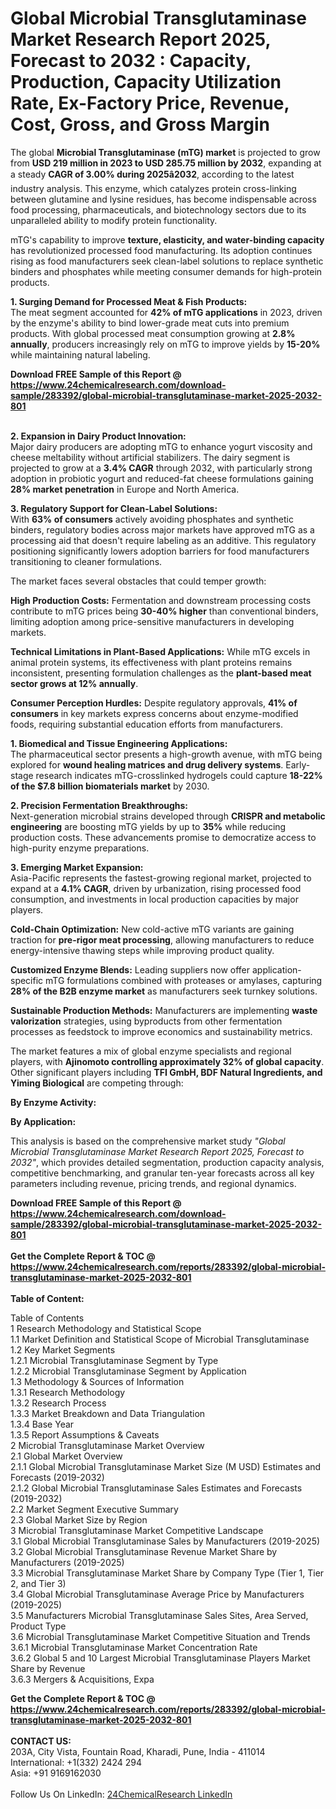 <h1>Global Microbial Transglutaminase Market Research Report 2025, Forecast to 2032 : Capacity, Production, Capacity Utilization Rate, Ex-Factory Price, Revenue, Cost, Gross, and Gross Margin</h1><p>The global <strong>Microbial Transglutaminase (mTG) market</strong> is projected to grow from <strong>USD 219 million in 2023 to USD 285.75 million by 2032</strong>, expanding at a steady <strong>CAGR of 3.00% during 2025â2032</strong>, according to the latest industry analysis. This enzyme, which catalyzes protein cross-linking between glutamine and lysine residues, has become indispensable across food processing, pharmaceuticals, and biotechnology sectors due to its unparalleled ability to modify protein functionality.</p><p>mTG's capability to improve <strong>texture, elasticity, and water-binding capacity</strong> has revolutionized processed food manufacturing. Its adoption continues rising as food manufacturers seek clean-label solutions to replace synthetic binders and phosphates while meeting consumer demands for high-protein products.</p><p><strong>1. Surging Demand for Processed Meat &amp; Fish Products:</strong><br>
The meat segment accounted for <strong>42% of mTG applications</strong> in 2023, driven by the enzyme's ability to bind lower-grade meat cuts into premium products. With global processed meat consumption growing at <strong>2.8% annually</strong>, producers increasingly rely on mTG to improve yields by <strong>15-20%</strong> while maintaining natural labeling.</p><div><b>Download FREE Sample of this Report @ 
            <a href="https://www.24chemicalresearch.com/download-sample/283392/global-microbial-transglutaminase-market-2025-2032-801">
            https://www.24chemicalresearch.com/download-sample/283392/global-microbial-transglutaminase-market-2025-2032-801</a></b></div><br><p><strong>2. Expansion in Dairy Product Innovation:</strong><br>
Major dairy producers are adopting mTG to enhance yogurt viscosity and cheese meltability without artificial stabilizers. The dairy segment is projected to grow at a <strong>3.4% CAGR</strong> through 2032, with particularly strong adoption in probiotic yogurt and reduced-fat cheese formulations gaining <strong>28% market penetration</strong> in Europe and North America.</p><p><strong>3. Regulatory Support for Clean-Label Solutions:</strong><br>
With <strong>63% of consumers</strong> actively avoiding phosphates and synthetic binders, regulatory bodies across major markets have approved mTG as a processing aid that doesn't require labeling as an additive. This regulatory positioning significantly lowers adoption barriers for food manufacturers transitioning to cleaner formulations.</p><p>The market faces several obstacles that could temper growth:</p><p><strong>High Production Costs:</strong> Fermentation and downstream processing costs contribute to mTG prices being <strong>30-40% higher</strong> than conventional binders, limiting adoption among price-sensitive manufacturers in developing markets.</p><p><strong>Technical Limitations in Plant-Based Applications:</strong> While mTG excels in animal protein systems, its effectiveness with plant proteins remains inconsistent, presenting formulation challenges as the <strong>plant-based meat sector grows at 12% annually</strong>.</p><p><strong>Consumer Perception Hurdles:</strong> Despite regulatory approvals, <strong>41% of consumers</strong> in key markets express concerns about enzyme-modified foods, requiring substantial education efforts from manufacturers.</p><p><strong>1. Biomedical and Tissue Engineering Applications:</strong><br>
The pharmaceutical sector presents a high-growth avenue, with mTG being explored for <strong>wound healing matrices and drug delivery systems</strong>. Early-stage research indicates mTG-crosslinked hydrogels could capture <strong>18-22% of the $7.8 billion biomaterials market</strong> by 2030.</p><p><strong>2. Precision Fermentation Breakthroughs:</strong><br>
Next-generation microbial strains developed through <strong>CRISPR and metabolic engineering</strong> are boosting mTG yields by up to <strong>35%</strong> while reducing production costs. These advancements promise to democratize access to high-purity enzyme preparations.</p><p><strong>3. Emerging Market Expansion:</strong><br>
Asia-Pacific represents the fastest-growing regional market, projected to expand at a <strong>4.1% CAGR</strong>, driven by urbanization, rising processed food consumption, and investments in local production capacities by major players.</p><p><strong>Cold-Chain Optimization:</strong> New cold-active mTG variants are gaining traction for <strong>pre-rigor meat processing</strong>, allowing manufacturers to reduce energy-intensive thawing steps while improving product quality.</p><p><strong>Customized Enzyme Blends:</strong> Leading suppliers now offer application-specific mTG formulations combined with proteases or amylases, capturing <strong>28% of the B2B enzyme market</strong> as manufacturers seek turnkey solutions.</p><p><strong>Sustainable Production Methods:</strong> Manufacturers are implementing <strong>waste valorization</strong> strategies, using byproducts from other fermentation processes as feedstock to improve economics and sustainability metrics.</p><p>The market features a mix of global enzyme specialists and regional players, with <strong>Ajinomoto controlling approximately 32% of global capacity</strong>. Other significant players including <strong>TFI GmbH, BDF Natural Ingredients, and Yiming Biological</strong> are competing through:</p><p><strong>By Enzyme Activity:</strong></p><p><strong>By Application:</strong></p><p>This analysis is based on the comprehensive market study <em>"Global Microbial Transglutaminase Market Research Report 2025, Forecast to 2032"</em>, which provides detailed segmentation, production capacity analysis, competitive benchmarking, and granular ten-year forecasts across all key parameters including revenue, pricing trends, and regional dynamics.</p><div><b>Download FREE Sample of this Report @ 
            <a href="https://www.24chemicalresearch.com/download-sample/283392/global-microbial-transglutaminase-market-2025-2032-801">
            https://www.24chemicalresearch.com/download-sample/283392/global-microbial-transglutaminase-market-2025-2032-801</a></b></div><br><div><b>Get the Complete Report & TOC @ 
            <a href="https://www.24chemicalresearch.com/reports/283392/global-microbial-transglutaminase-market-2025-2032-801">
            https://www.24chemicalresearch.com/reports/283392/global-microbial-transglutaminase-market-2025-2032-801</a></b></div><br>
            <b>Table of Content:</b><p>Table of Contents<br />
1 Research Methodology and Statistical Scope<br />
1.1 Market Definition and Statistical Scope of Microbial Transglutaminase<br />
1.2 Key Market Segments<br />
1.2.1 Microbial Transglutaminase Segment by Type<br />
1.2.2 Microbial Transglutaminase Segment by Application<br />
1.3 Methodology & Sources of Information<br />
1.3.1 Research Methodology<br />
1.3.2 Research Process<br />
1.3.3 Market Breakdown and Data Triangulation<br />
1.3.4 Base Year<br />
1.3.5 Report Assumptions & Caveats<br />
2 Microbial Transglutaminase Market Overview<br />
2.1 Global Market Overview<br />
2.1.1 Global Microbial Transglutaminase Market Size (M USD) Estimates and Forecasts (2019-2032)<br />
2.1.2 Global Microbial Transglutaminase Sales Estimates and Forecasts (2019-2032)<br />
2.2 Market Segment Executive Summary<br />
2.3 Global Market Size by Region<br />
3 Microbial Transglutaminase Market Competitive Landscape<br />
3.1 Global Microbial Transglutaminase Sales by Manufacturers (2019-2025)<br />
3.2 Global Microbial Transglutaminase Revenue Market Share by Manufacturers (2019-2025)<br />
3.3 Microbial Transglutaminase Market Share by Company Type (Tier 1, Tier 2, and Tier 3)<br />
3.4 Global Microbial Transglutaminase Average Price by Manufacturers (2019-2025)<br />
3.5 Manufacturers Microbial Transglutaminase Sales Sites, Area Served, Product Type<br />
3.6 Microbial Transglutaminase Market Competitive Situation and Trends<br />
3.6.1 Microbial Transglutaminase Market Concentration Rate<br />
3.6.2 Global 5 and 10 Largest Microbial Transglutaminase Players Market Share by Revenue<br />
3.6.3 Mergers & Acquisitions, Expa</p><div><b>Get the Complete Report & TOC @ 
            <a href="https://www.24chemicalresearch.com/reports/283392/global-microbial-transglutaminase-market-2025-2032-801">
            https://www.24chemicalresearch.com/reports/283392/global-microbial-transglutaminase-market-2025-2032-801</a></b></div><br><b>CONTACT US:</b><br>
            203A, City Vista, Fountain Road, Kharadi, Pune, India - 411014<br>
            International: +1(332) 2424 294<br>
            Asia: +91 9169162030 <br><br>
            Follow Us On LinkedIn: <a href="https://www.linkedin.com/company/24chemicalresearch/">24ChemicalResearch LinkedIn</a>